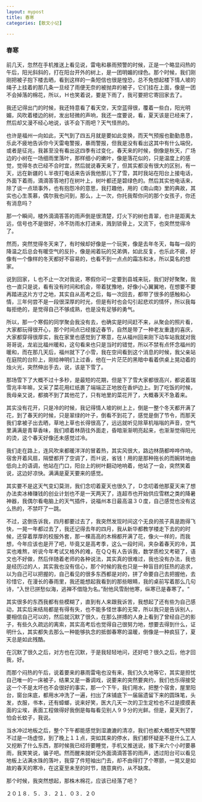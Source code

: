 ```yaml
---
layout: mypost
title: 春寒
categories: [散文小记]

---
```


### 春寒

前几天，忽然在手机推送上看见说，雷电和暴雨预警的时候，正是一个略显闷热的午后，阳光斜斜的，打在阳台开外的树上，是一团明媚的绿色。那个时候，我们刚刚把被子抱下楼去晒，看到这样的一条短信也很是惶恐，总不免想起楼下情人坡的绳子上挂着的那几条一旦经了雨便无奈的被抛弃的被子，它们挂在上面，像是一团不会掉落的棉花，所以，Ｈ也笑着说，要是下雨了，我可要把它寄回家去了。

我还记得出门的时候，我还特意看了看天空，天空蓝得很，覆着一些白，阳光明媚，风吹着楼边的树，发出轻微的声响，我还一度要说，看，夏天该是已经来了，然后却又漫不经心地说，该不会下雨吧？天气怪热的。

也许是福州一向如此，天气到了四五月就是要如此变换，而天气预报也勤勤恳恳，乐此不疲地告诉你今天雷电警报，暴雨警报，但我是没有看出这其中有什么端倪，或者是征兆，我甚至没有看出这四季有过变化，春天来的时候，倒像是秋天，广场边的小树在一场细雨里落叶，那样细小的嫩叶，像是落花似的，只是温度上的感觉，觉得冬衣已经不合时宜，然后就说春天来了，但其实都没有很大的区别，有一天，远在新疆的Ｌ半夜打电话来告诉我他那儿下了雪，其时我站在阳台上接电话，外面下着雨，滴滴答答地打在树叶上，树叶都还是碧绿色的。然后其实他电话来，除了谈一点琐事外，也有抱怨冷的意思，我打趣他，用的《南山南》里的典故，其实也心生羡慕，偶尔我也问到，那么，上一次，你托我帮你问的那个女孩子，你还有消息吗？

那一个瞬间，楼外滴滴答答的雨声倒是很清楚，灯火下的树也青翠，也许是距离太远，信号也不是很好，冷不防雨水打进来，溅到锁骨上，又流下，也突然觉得冷了。

然而，突然觉得冬天来了，有时候却好像是一个玩笑，像是去年冬天，每每一段的降温之后总会有暖空气的反扑，像是闹着玩的兄弟俩，如此反复，也乐此不疲，好像有一个像样的冬天都好不容易的，也看不到一点点的霜冻和冰，所以莫名的想家。

说到回家，Ｌ也不止一次对我说，寒假你可一定要到县城来玩，我们好好聚聚，我也一直只是说，看有没有时间和机会，带着犹豫地，好像小心翼翼地，在想要不要再踏进这片方寸之地，其实自从高考之后，每一次回去，都带了很多的感触和心情，三年何尝不是一段很深厚的时光，但是有时也会勾引起悲欢的情怀，所以我每每拒绝的，是觉得自己不够成熟，也是没有足够的勇气。

所以，那一个寒假的同学聚会我没有去，也确实是时间赶不来，从聚会的照片看，大家都玩得很开心，那个时间点已经接近春节，自然是带了一种老友重逢的喜庆，大家都穿得很厚实，我在家里也感觉到了寒意，在从福州回来刚下动车站我就对我哥哥说，龙岩比福州暖和，这句看来也只是当时的错觉，所以不禁有点怀念福州的暖和，而在那几天后，福州就下了小雪，我在空间看到这个消息的时候，我父亲站在庭院的台阶上，刚给神明们上过香，他在一片茫茫的黑暗中看着供桌上晃动着的烛火光，突然伸出手去，说，该是下雪了。

那场雪下了大概不过十多秒，是最短的花期，但是下了雪大家都很高兴，都说着瑞雪兆丰年嘛，又采了菜花用红纸裹了端端正正地放在香炉边上。到了吃饭的时候，我母亲又说，都摘不到了其他花了，只有地里的菜花开了，大概春天不急着来。

其实没有花开，只是冷的时候，我记得情人坡的树上上，倒是一整个冬天都开满了花，到了春天的时候，只是翠绿的叶子，倒看不到花了，感觉是倒了节令，而那天我们拿被子出去晒，草地上草也长得很高了，远远就听见除草机嗡嗡的声音，空气里满满是青草香味，我们顺着林荫往外面走，昏暗渐渐明亮起来，也渐渐觉得阳光的烫，这个春天好像还未感觉过冷。

我们走在路上，连风吹来都暖洋洋的冒着热，其实风很大，路边林荫都哗哗作响，宿舍开着风扇，隔壁都开了空调了，而Ｈ说，省钱！用的是那种拖长的而婉转地由低向上的语调，他站在门口，阳台上的树叶翻动地响着，他站了一会，突然笑着说，这边好凉快。满满是夏天要来的感觉。

其实要不是这天气变幻莫测，我们念叨着夏天也很久了，Ｄ念叨着他那夏天来了想办法卖冰棒赚钱的创业计划也不是一天两天了，连超市也开始供应雪糕之类的降暑神器，我偶尔看电脑上的天气插件，说福州本日最高温３０度，自己感觉也没有这么热的，不禁吓了一跳。

不过，这倒告诉我，四月都要过去了，我突然发现时间这个无良的孩子真是跑得飞快，一晃一年都过去了，我还记得去年的四月，我从新华都教学楼走下去的的时候，还穿着厚厚的校服外套，那一棵高高的木棉都开满了花，像火一样的，而我想，今年应该也是开了吧，毕竟又是高考季，这么一段时间，夹杂着春天的冷，其实也难熬，听说今年考试又格外的难，在ＱＱ有人告诉我，数学质检又考砸了，语文也不好做，然后伴随着老师的各种说法，其实真的很难过，我也没有办法，我也是经历过的人，其实我也没有信心，那个时候的我也只是一种盲目的狂热的追求，以为自己可以把握的，自己看见的很多东西都是对的，拼了命要自己去把握他，去珍惜它，在漫长的春雨里，我还能想起我看到的那些眼睛，我的桌前写着那么几句诗，“入世已拼愁似海，逃禅不借隐为名。”耐他风雪耐他寒，纵寒已是春寒了。“

其实很多的东西我都有些模糊了，直到有人来跟我诉苦，我想起了还有些为自己感动，其实后来结局都是有得有失，也不能多怪世事的无常，所以我只是告诉别人，要相信自己可以的，然后就沉默了很久，在那么拼搏的人身上看到了曾经自己的影子，有些久久疏远的离索，其实高考后也觉得自己很努力地，想要去得到什么，证明什么，其实都失去那么一种能够执念的抵御春寒的温暖，倒像是一种疯狂了，夏天总是如此残酷。

在沉默了很久之后，对方也在沉默，于是我轻轻地问，还好吧？很久之后，他才回我，好。

而那个闷热的午后，说着要来的暴雨雷电也没有来，我们久久地等它，其实是担忧自己唯一的一床被子，结果又是一番调戏，说要来的突然要爽约，我们也乐得接受这一个不是太坏也不会很好的事实，那一个下午，我们用水，把整个宿舍，屋里阳台，窗台床底，都用水冲洗了一遍，扫出了床铺底下一届届遗留下来的圆珠笔，头发，衣服，书本，还有蟑螂，说来好笑，医大几天一次的卫生定检也不过是摸摸表面的尘埃，表面工程做得好我倒是每每看见别人９９分的光鲜。但是，夏天到了，怕会长蚊子，我说。

当水冲过地板之后，整个下午都能感觉到湿漉漉的清凉，我们也都大概想天气预警不过是一场虚惊，到了晚上１１点，突如其来的停水，我们都怀疑是不是什么工人又挖断了什么东西，那时候我已经将要睡觉，手机又推送说，接下来六个小时要暴雨，我笑笑说，骗子吧。然而醒来就听见外面滴滴答答的雨声，透过阳台可以看见地板上沾满水珠的落叶，我穿了件短袖出门去，却不由得打了个寒颤，一晃又是如故的春天的寒冷，在这夏至未至的时节，随意爽约，从不缺席。

那个时候，我突然想起，那株木棉花，应该已经落了吧？

２０１８．５．３．２１．０３．２０



